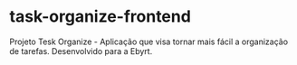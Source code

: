 # task-organize-frontend
Projeto Tesk Organize - Aplicação que visa tornar mais fácil a organização de tarefas. Desenvolvido para a Ebyrt.
